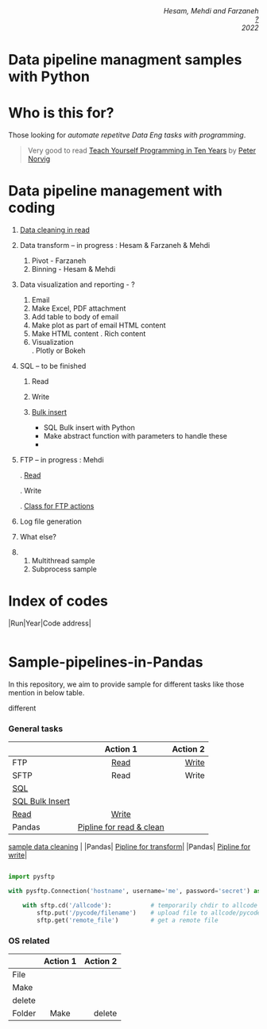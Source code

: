 
<div align="right" style="text-align:middle"><i>Hesam, Mehdi and Farzaneh
<br><a href="">?</a><br>2022</i>
</div>

# Data pipeline managment samples with Python



# Who is this for?
Those looking for *automate repetitve Data Eng tasks with programming*. 

> Very good to read [Teach Yourself Programming in Ten Years](https://norvig.com/21-days.html) by [Peter Norvig](https://norvig.com)


# Data pipeline management with coding 

1. [Data cleaning in read](https://github.com/jupihes/Sample-pipelines-in-Pandas/blob/main/pandas%20sample%20pipeline.py)
2. Data transform – in progress : Hesam & Farzaneh & Mehdi 

   1. Pivot - Farzaneh 
   2. Binning - Hesam & Mehdi 
    
3. Data visualization and reporting - ?  
    1. Email  
    2. Make Excel, PDF attachment 
    3. Add table to body of email 
    4. Make plot as part of email HTML content 
    5. Make HTML content 
        . Rich content 
    6. Visualization  
        . Plotly or Bokeh 
4. SQL – to be finished  

    1. Read 
    2. Write 
    3. [Bulk insert](https://github.com/jupihes/Sample-pipelines-in-Pandas/blob/main/bulk_insert.md)
   
        - SQL Bulk insert with Python 
        - Make abstract function with parameters to handle these 
        - 
5. FTP – in progress : Mehdi 

    . [Read](https://github.com/jupihes/Sample-pipelines-in-Pandas/blob/main/ftp_read.py) 
    
    . Write 
    
    . [Class for FTP actions]() 
    
6. Log file generation

8. What else?  
9. 
    1. Multithread sample 
    2. Subprocess sample 

  

# Index of codes



|Run|Year|Code address|




![]()




# Sample-pipelines-in-Pandas

In this repository, we aim to provide sample for different tasks like those mention in below table.

different


### General tasks
|    |   Action 1    |Action 2|
|----------|:-------------:|------:|
| FTP | [Read](https://github.com/jupihes/Sample-pipelines-in-Pandas/blob/main/ftp%20actions.md#read-files-from-ftp) | [Write](https://github.com/jupihes/Sample-pipelines-in-Pandas/blob/main/ftp%20actions.md#write-file-to-ftp)| 
| SFTP | Read | Write| 
| [SQL](https://github.com/jupihes/Sample-pipelines-in-Pandas/blob/main/SQL%20via%20python.py) 
|[SQL Bulk Insert]()
[Read]() | [Write]()| 
|Pandas| [Pipline for read & clean](https://github.com/jupihes/Sample-pipelines-in-Pandas/blob/main/pandas%20sample%20pipeline.py)
[sample data cleaning](https://github.com/jupihes/Sample-pipelines-in-Pandas/blob/main/pandas%20sample%20pipeline.py)
[]()
|
|Pandas| [Pipline for transform]()|
|Pandas| [Pipline for write]()|




```python

import pysftp

with pysftp.Connection('hostname', username='me', password='secret') as sftp:

    with sftp.cd('/allcode'):           # temporarily chdir to allcode
        sftp.put('/pycode/filename')  	# upload file to allcode/pycode on remote
        sftp.get('remote_file')         # get a remote file
```

### OS related
|    |   Action 1    |Action 2|
|----------|:-------------:|------:|
| File | 
Make |
delete |
| Folder| Make | delete  |



